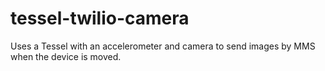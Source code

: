 tessel-twilio-camera
====================

Uses a Tessel with an accelerometer and camera to send images by MMS when the device is moved.
